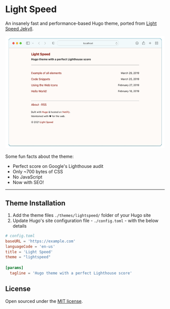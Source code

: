 # Light Speed

An insanely fast and performance-based Hugo theme, ported from [Light Speed Jekyll](https://github.com/bradleytaunt/lightspeed).

![Theme Preview](Screenshot.png)

Some fun facts about the theme:

* Perfect score on Google's Lighthouse audit
* Only ~700 bytes of CSS
* No JavaScript
* Now with SEO!

-----
## Theme Installation
1. Add the theme files `./themes/lightspeed/` folder of your Hugo site
2. Update Hugo's site configuration file - `./config.toml` - with the below details
```toml
# config.toml
baseURL = 'https://example.com'
languageCode = 'en-us'
title = 'Light Speed'
theme = "lightspeed"

[params]
  tagline = 'Hugo theme with a perfect Lighthouse score'
```

## License
Open sourced under the [MIT license](LICENSE).
